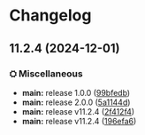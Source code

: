 # Changelog

## 11.2.4 (2024-12-01)


### ⛭ Miscellaneous

* **main:** release 1.0.0 ([99bfedb](https://github.com/TN-TechNoob/TNVBP-Auto-Publish/commit/99bfedba7612be7aee63bf6120c6f667485a45db))
* **main:** release 2.0.0 ([5a1144d](https://github.com/TN-TechNoob/TNVBP-Auto-Publish/commit/5a1144dfe3796876ceb1c66cee486f44867bb990))
* **main:** release v11.2.4 ([2f412f4](https://github.com/TN-TechNoob/TNVBP-Auto-Publish/commit/2f412f4fc21edc45949cdde86d9d87e07c18d590))
* **main:** release v11.2.4 ([196efa6](https://github.com/TN-TechNoob/TNVBP-Auto-Publish/commit/196efa682e34aef56f0cb98ae6aabd1026f4f6ff))
